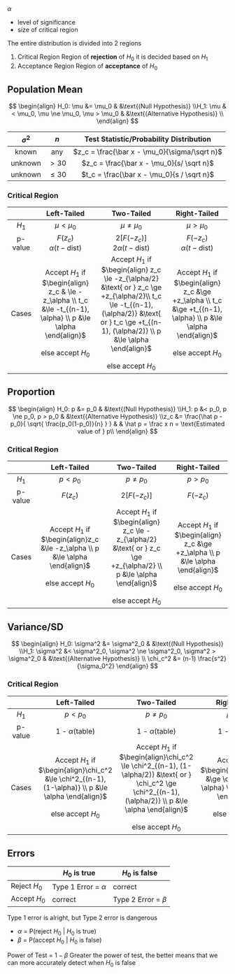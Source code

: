 $\alpha$

- level of significance
- size of critical region

The entire distribution is divided into 2 regions

1. Critical Region
   Region of **rejection** of $H_0$
   it is decided based on $H_1$
2. Acceptance Region
   Region of **acceptance** of $H_0$

## Population Mean

$$
\begin{align}
H_0: \mu &= \mu_0 & &\text{(Null Hypothesis)} \\H_1: \mu &< \mu_0, \mu \ne \mu_0, \mu > \mu_0 & &\text{(Alternative Hypothesis)} \\
\end{align}
$$

| $\sigma^2$ |   $n$    |    Test Statistic/Probability Distribution     |
| :--------: | :------: | :--------------------------------------------: |
|   known    |   any    | $z_c = \frac{\bar x - \mu_0}{\sigma/\sqrt n}$ |
|  unknown   |  $>30$   |  $z_c = \frac{\bar x - \mu_0}{s/ \sqrt n}$   |
|  unknown   | $\le 30$ |  $t_c = \frac{\bar x - \mu_0}{s / \sqrt n}$  |

### Critical Region

|         |                         Left-Tailed                          |                          Two-Tailed                          |                         Right-Tailed                         |
| :-----: | :----------------------------------------------------------: | :----------------------------------------------------------: | :----------------------------------------------------------: |
|  $H_1$  |                        $\mu < \mu_0$                         |                       $\mu \ne \mu_0$                        |                        $\mu > \mu_0$                         |
| p-value |              $F(z_c)$ <br /> $\alpha(t-\text{dist})$               |           $2[ F(-z_c) ]$ <br /> $2 \alpha(t-\text{dist})$           |              $F(-z_c)$ <br /> $\alpha(t-\text{dist})$              |
|  Cases  | Accept $H_1$ if <br />$\begin{align} z_c & \le -z_\alpha \\ t_c &\le -t_{(n-1), \alpha} \\ p &\le \alpha \end{align}$<br /><br />else accept $H_0$ | Accept $H_1$ if <br />$\begin{align} z_c \le -z_{\alpha/2} &\text{ or } z_c \ge +z_{\alpha/2}\\ t_c \le -t_{(n-1), (\alpha/2)} &\text{ or } t_c \ge +t_{(n-1), (\alpha/2)} \\ p &\le \alpha \end{align}$<br /><br />else accept $H_0$ | Accept $H_1$ if <br />$\begin{align} z_c &\ge +z_\alpha \\ t_c &\ge +t_{(n-1), \alpha} \\ p &\le \alpha \end{align}$<br /><br />else accept $H_0$ |

## Proportion

$$
\begin{align}
H_0: p &= p_0 & &\text{(Null Hypothesis)} \\H_1: p &< p_0, p \ne p_0, p > p_0 & &\text{(Alternative Hypothesis)} \\z_c &= \frac{\hat p - p_0}{
	\sqrt{ \frac{p_0(1-p_0)}{n} }
} & & \hat p = \frac x n = \text{Estimated value of } p\\
\end{align}
$$

### Critical Region

|         |                         Left-Tailed                          |                          Two-Tailed                          |                         Right-Tailed                         |
| :-----: | :----------------------------------------------------------: | :----------------------------------------------------------: | :----------------------------------------------------------: |
|  $H_1$  |                          $p < p_0$                           |                         $p \ne p_0$                          |                          $p > p_0$                           |
| p-value |                           $F(z_c)$                           |                        $2[ F(-z_c) ]$                        |                          $F(-z_c)$                           |
|  Cases  | Accept $H_1$ if <br />$\begin{align}z_c &\le -z_\alpha \\ p &\le \alpha \end{align}$<br /><br />else accept $H_0$ | Accept $H_1$ if <br />$\begin{align} z_c \le -z_{\alpha/2} &\text{ or } z_c \ge +z_{\alpha/2} \\ p &\le \alpha \end{align}$<br /><br />else accept $H_0$ | Accept $H_1$ if <br />$\begin{align} z_c &\ge +z_\alpha \\ p &\le \alpha \end{align}$<br /><br />else accept $H_0$ |

## Variance/SD

$$
\begin{align}
H_0: \sigma^2 &= \sigma^2_0 & &\text{(Null Hypothesis)} \\H_1: \sigma^2 &< \sigma^2_0, \sigma^2 \ne \sigma^2_0, \sigma^2 > \sigma^2_0 & &\text{(Alternative Hypothesis)} \\
\chi_c^2 &= (n-1) \frac{s^2}{\sigma_0^2}
\end{align}
$$

### Critical Region

|         |                         Left-Tailed                          |                          Two-Tailed                          |                         Right-Tailed                         |
| :-----: | :----------------------------------------------------------: | :----------------------------------------------------------: | :----------------------------------------------------------: |
|  $H_1$  |                          $p < p_0$                           |                         $p \ne p_0$                          |                          $p > p_0$                           |
| p-value |                     1 - $\alpha$(table)                      |                     1 - $\alpha$(table)                      |                     1 - $\alpha$(table)                      |
|  Cases  | Accept $H_1$ if <br />$\begin{align}\chi_c^2 &\le \chi^2_{(n-1), (1-\alpha)}  \\ p &\le \alpha \end{align}$<br /><br />else accept $H_0$ | Accept $H_1$ if <br />$\begin{align}\chi_c^2 \le \chi^2_{(n-1), (1-\alpha/2)} &\text{ or } \chi_c^2 \ge \chi^2_{(n-1), (\alpha/2)} \\ p &\le \alpha \end{align}$<br /><br />else accept $H_0$ | Accept $H_1$ if <br />$\begin{align}\chi_c^2 &\ge \chi^2_{(n-1), \alpha}  \\ p &\le \alpha \end{align}$<br /><br />else accept $H_0$ |

## Errors

|              | $H_0$ is true           | $H_0$ is false         |
| ------------ | ----------------------- | ---------------------- |
| Reject $H_0$ | Type 1 Error = $\alpha$ | correct                |
| Accept $H_0$ | correct                 | Type 2 Error = $\beta$ |

Type 1 error is alright, but Type 2 error is dangerous

- $\alpha$ = P(reject $H_0$ | $H_0$ is true)
- $\beta$ = P(accept $H_0$ | $H_0$ is false)

Power of Test = $1 - \beta$
Greater the power of test, the better
means that we can more accurately detect when $H_0$ is false
